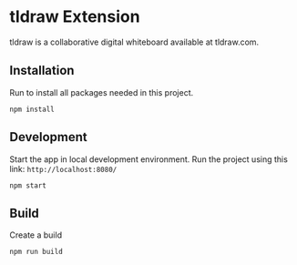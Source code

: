 # tldraw Extension
tldraw is a collaborative digital whiteboard available at tldraw.com. 

## Installation
Run to install all packages needed in this project.
```
npm install
```

## Development
Start the app in local development environment. Run the project using this link: `http://localhost:8080/`
```
npm start
```

## Build
Create a build
```
npm run build
```